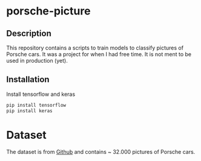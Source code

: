 # porsche-picture

## Description
This repository contains a scripts to train models to classify pictures of Porsche cars.
It was a project for when I had free time. It is not ment to be used in production (yet).

## Installation
Install tensorflow and keras
```bash
pip install tensorflow
pip install keras
```
# Dataset
The dataset is from [Github](https://github.com/Flippchen/porsche-pictures) and contains ~ 32.000 pictures of Porsche cars.